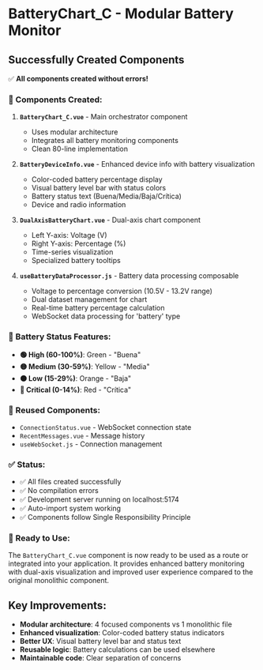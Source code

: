 # BatteryChart_C - Modular Battery Monitor

## Successfully Created Components

✅ **All components created without errors!**

### 🔋 Components Created:

1. **`BatteryChart_C.vue`** - Main orchestrator component
   - Uses modular architecture
   - Integrates all battery monitoring components
   - Clean 80-line implementation

2. **`BatteryDeviceInfo.vue`** - Enhanced device info with battery visualization
   - Color-coded battery percentage display
   - Visual battery level bar with status colors
   - Battery status text (Buena/Media/Baja/Crítica)
   - Device and radio information

3. **`DualAxisBatteryChart.vue`** - Dual-axis chart component
   - Left Y-axis: Voltage (V)
   - Right Y-axis: Percentage (%)
   - Time-series visualization
   - Specialized battery tooltips

4. **`useBatteryDataProcessor.js`** - Battery data processing composable
   - Voltage to percentage conversion (10.5V - 13.2V range)
   - Dual dataset management for chart
   - Real-time battery percentage calculation
   - WebSocket data processing for 'battery' type

### 🎨 Battery Status Features:

- **🟢 High (60-100%)**: Green - "Buena"
- **🟡 Medium (30-59%)**: Yellow - "Media"  
- **🟠 Low (15-29%)**: Orange - "Baja"
- **🔴 Critical (0-14%)**: Red - "Crítica"

### 🔄 Reused Components:
- `ConnectionStatus.vue` - WebSocket connection state
- `RecentMessages.vue` - Message history
- `useWebSocket.js` - Connection management

### ✅ Status:
- ✅ All files created successfully
- ✅ No compilation errors
- ✅ Development server running on localhost:5174
- ✅ Auto-import system working
- ✅ Components follow Single Responsibility Principle

### 🚀 Ready to Use:
The `BatteryChart_C.vue` component is now ready to be used as a route or integrated into your application. It provides enhanced battery monitoring with dual-axis visualization and improved user experience compared to the original monolithic component.

## Key Improvements:
- **Modular architecture**: 4 focused components vs 1 monolithic file
- **Enhanced visualization**: Color-coded battery status indicators
- **Better UX**: Visual battery level bar and status text
- **Reusable logic**: Battery calculations can be used elsewhere
- **Maintainable code**: Clear separation of concerns
